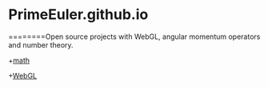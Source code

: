 # PrimeEuler.github.io
========Open source projects with WebGL, angular momentum operators and number theory.

+[math](http://primeeuler.github.io/prime/A%20note%20about%20the%20links%20between%20number%20theory%20and%20quantum%20mechanics%20work.pdf)

+[WebGL](http://primeeuler.github.io/webgl/system.html)
